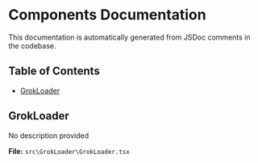 # Components Documentation

This documentation is automatically generated from JSDoc comments in the codebase.

## Table of Contents
- [GrokLoader](#grokloader)


## GrokLoader

No description provided

**File:** `src\GrokLoader\GrokLoader.tsx`





